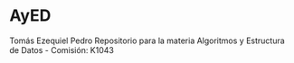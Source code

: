 # AyED
Tomás Ezequiel Pedro
Repositorio para la materia Algoritmos y Estructura de Datos - Comisión: K1043
